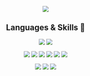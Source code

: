<div>
  <p align="center">
    <img src="https://capsule-render.vercel.app/api?type=waving&color=auto&height=220&section=header&text=CHOI%20HYEON%20SEONG%20😄&fontSize=70"/>
  </p>
  
  <h2 align="center"> Languages & Skills 🔨</h2>
  <p align="center">
    <img src="https://img.shields.io/badge/python-3776AB.svg?&style=for-the-badge&logo=python&logoColor=black"/>
    <img src="https://img.shields.io/badge/javascript-F7DF1E.svg?&style=for-the-badge&logo=javascript&logoColor=black"/>
  </p>
  <p align="center">
    <img src="https://img.shields.io/badge/html5-E34F26.svg?&style=for-the-badge&logo=html5&logoColor=black"/>
    <img src="https://img.shields.io/badge/css3-1572B6.svg?&style=for-the-badge&logo=css3&logoColor=black"/>
    <img src="https://img.shields.io/badge/react-61DAFB.svg?&style=for-the-badge&logo=react&logoColor=black"/>
    <img src="https://img.shields.io/badge/nodedotjs-#5FA04E.svg?&style=for-the-badge&logo=react&logoColor=black"/>
    <img src="https://img.shields.io/badge/react-61DAFB.svg?&style=for-the-badge&logo=react&logoColor=black"/>
    <img src="https://img.shields.io/badge/react-61DAFB.svg?&style=for-the-badge&logo=react&logoColor=black"/>
  </p>
  <p align="center">
    <img src="https://img.shields.io/badge/scikitlearn-F7931E.svg?&style=for-the-badge&logo=scikitlearn&logoColor=black"/>
    <img src="https://img.shields.io/badge/tensorflow-FF6F00.svg?&style=for-the-badge&logo=tensorflow&logoColor=black"/>
    <img src="https://img.shields.io/badge/pytorch-EE4C2C.svg?&style=for-the-badge&logo=pytorch&logoColor=black"/>
  </p>
</div>

<!--
**ChoiHyeonSeong/ChoiHyeonSeong** is a ✨ _special_ ✨ repository because its `README.md` (this file) appears on your GitHub profile.

Here are some ideas to get you started:

- 🔭 I’m currently working on ...
- 🌱 I’m currently learning ...
- 👯 I’m looking to collaborate on ...
- 🤔 I’m looking for help with ...
- 💬 Ask me about ...
- 📫 How to reach me: ...
- 😄 Pronouns: ...
- ⚡ Fun fact: ...
-->
